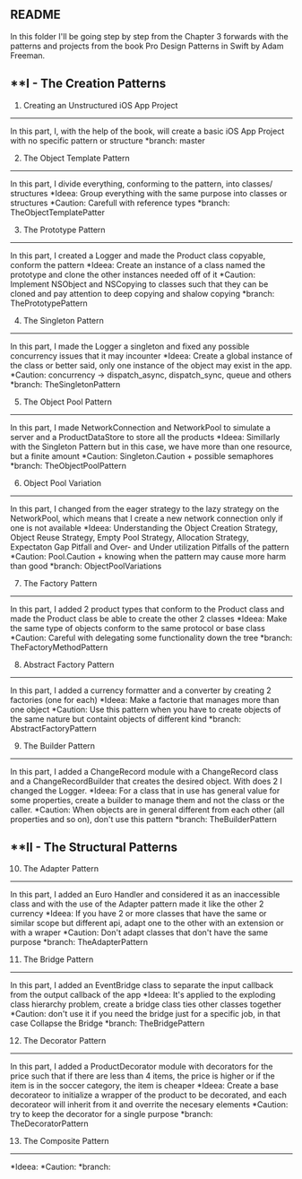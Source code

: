 README
------

In this folder I'll be going step by step from the Chapter 3 forwards with the patterns and projects from the book Pro Design Patterns in Swift by Adam Freeman.


**I - The Creation Patterns
-------------------------

1. Creating an Unstructured iOS App Project
-------------------------------------------
In this part, I, with the help of the book, will create a basic iOS App Project with no specific pattern or structure
*branch: master

2. The Object Template Pattern
------------------------------
In this part, I divide everything, conforming to the pattern, into classes/ structures
*Ideea: Group everything with the same purpose into classes or structures
*Caution: Carefull with reference types
*branch: TheObjectTemplatePatter

3. The Prototype Pattern
------------------------
In this part, I created a Logger and made the Product class copyable, conform the pattern
*Ideea: Create an instance of a class named the prototype and clone the other instances needed off of it
*Caution: Implement NSObject and NSCopying to classes such that they can be cloned and pay attention to deep copying and shalow copying 
*branch: ThePrototypePattern

4. The Singleton Pattern
------------------------
In this part, I made the Logger a singleton and fixed any possible concurrency issues that it may incounter
*Ideea: Create a global instance of the class or better said, only one instance of the object may exist in the app.
*Caution: concurrency -> dispatch_async, dispatch_sync, queue and others
*branch: TheSingletonPattern

5. The Object Pool Pattern
--------------------------
In this part, I made NetworkConnection and NetworkPool to simulate a server and a ProductDataStore to store all the products
*Ideea: Simillarly with the Singleton Pattern but in this case, we have more than one resource, but a finite amount
*Caution: Singleton.Caution + possible semaphores
*branch: TheObjectPoolPattern

6. Object Pool Variation
------------------------
In this part, I changed from the eager strategy to the lazy strategy on the NetworkPool, which means that I create a new network connection only if one is not available 
*Ideea: Understanding the Object Creation Strategy, Object Reuse Strategy, Empty Pool Strategy, Allocation Strategy, Expectaton Gap Pitfall and Over- and Under utilization Pitfalls of the pattern
*Caution: Pool.Caution + knowing when the pattern may cause more harm than good
*branch: ObjectPoolVariations

7. The Factory Pattern
----------------------
In this part, I added 2 product types that conform to the Product class and made the Product class be able to create the other 2 classes
*Ideea: Make the same type of objects conform to the same protocol or base class
*Caution: Careful with delegating some functionality down the tree
*branch: TheFactoryMethodPattern

8. Abstract Factory Pattern
---------------------------
In this part, I added a currency formatter and a converter by creating 2 factories (one for each)
*Ideea: Make a factorie that manages more than one object
*Caution: Use this pattern when you have to create objects of the same nature but containt objects of different kind
*branch: AbstractFactoryPattern

9. The Builder Pattern
----------------------
In this part, I added a ChangeRecord module with a ChangeRecord class and a ChangeRecordBuilder that creates the desired object. With does 2 I changed the Logger.
*Ideea: For a class that in use has general value for some properties, create a builder to manage them and not the class or the caller.
*Caution: When objects are in general different from each other (all properties and so on), don't use this pattern
*branch: TheBuilderPattern

**II - The Structural Patterns
------------------------------

10. The Adapter Pattern
-----------------------
In this part, I added an Euro Handler and considered it as an inaccessible class and with the use of the Adapter pattern made it like the other 2 currency
*Ideea: If you have 2 or more classes that have the same or similar scope but different api, adapt one to the other with an extension or with a wraper
*Caution: Don't adapt classes that don't have the same purpose 
*branch: TheAdapterPattern

11. The Bridge Pattern
----------------------
In this part, I added an EventBridge class to separate the input callback from the output callback of the app
*Ideea: It's applied to the exploding class hierarchy problem, create a bridge class ties other classes together
*Caution: don't use it if you need the bridge just for a specific job, in that case Collapse the Bridge
*branch: TheBridgePattern

12. The Decorator Pattern
-------------------------
In this part, I added a ProductDecorator module with decorators for the price such that if there are less than 4 items, the price is higher or if the item is in the soccer category, the item is cheaper
*Ideea: Create a base decorateor to initialize a wrapper of the product to be decorated, and each decorateor will inherit from it and overrite the necesary elements 
*Caution: try to keep the decorator for a single purpose
*branch: TheDecoratorPattern

13. The Composite Pattern
-------------------------

*Ideea:
*Caution:
*branch: